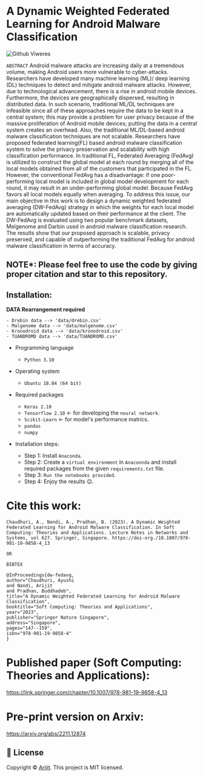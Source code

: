 # A Dynamic Weighted Federated Learning for Android Malware Classification

![Github Viweres](https://komarev.com/ghpvc/?username=officialarijit&label=Views&color=brightgreen&style=flat-square)


`ABSTRACT` 
Android malware attacks are increasing daily at a tremendous volume, making Android users more vulnerable to cyber-attacks. Researchers have developed many machine learning (ML)/ deep learning (DL) techniques to detect and mitigate android malware attacks. However, due to technological advancement, there is a rise in android mobile devices. Furthermore, the devices are geographically dispersed, resulting in distributed data. In such scenario, traditional ML/DL techniques are infeasible since all of these approaches require the data to be kept in a central system; this may provide a problem for user privacy because of the massive proliferation of Android mobile devices; putting the data in a central system creates an overhead. Also, the traditional ML/DL-based android malware classification techniques are not scalable. Researchers have proposed federated learning(FL) based android malware classification system to solve the privacy preservation and scalability with high classification performance. In traditional FL, Federated Averaging (FedAvg) is utilized to construct the global model at each round by merging all of the local models obtained from all of the customers that participated in the FL. However, the conventional FedAvg has a disadvantage: if one poor-performing local model is included in global model development for each round, it may result in an under-performing global model. Because FedAvg favors all local models equally when averaging. To address this issue, our main objective in this work is to design a dynamic weighted federated averaging (DW-FedAvg) strategy in which the weights for each local model are automatically updated based on their performance at the client. The DW-FedAvg is evaluated using two popular benchmark datasets, Melgenome and Darbin used in android malware classification research. The results show that our proposed approach is scalable, privacy preserved, and capable of outperforming the traditional FedAvg for android malware classification in terms of accuracy.


## NOTE*: Please feel free to use the code by giving proper citation and star to this repository.


## Installation: 


**DATA Rearrangement required**
```
- Drebin data --> 'data/drebin.csv'
- Malgenome data --> 'data/malgenome.csv'
- Kronodroid data --> 'data/kronodroid.csv'
- TUANDROMD data --> 'data/TUANDROMD.csv'
```

- Programming language
  - `Python 3.10`

- Operating system
  - `Ubuntu 18.04 (64 bit)` 

- Required packages
  - `Keras 2.10` 
  - `Tensorflow 2.10` &#8592; for developing the `neural network`.
  - `Scikit-Learn` &#8592; for model's performance matrics. 
  - `pandas`
  - `numpy`

  
- Installation steps:
  - Step 1: Install `Anaconda`. 
  - Step 2: Create a `virtual environment` in `Anaconnda` and install required packages from the given `requirements.txt` file.
  - Step 3: `Run the notebooks provided`. 
  - Step 4: Enjoy the results :wink:.



# Cite this work: 
```
Chaudhuri, A., Nandi, A., Pradhan, B. (2023). A Dynamic Weighted Federated Learning for Android Malware Classification. In Soft Computing: Theories and Applications. Lecture Notes in Networks and Systems, vol 627. Springer, Singapore. https://doi-org./10.1007/978-981-19-9858-4_13
```
`OR`

`BIBTEX`

    @InProceedings{dw-fedavg,
	author="Chaudhuri, Ayushi
	and Nandi, Arijit
	and Pradhan, Buddhadeb",
	title="A Dynamic Weighted Federated Learning for Android Malware Classification",
	booktitle="Soft Computing: Theories and Applications",
	year="2023",
	publisher="Springer Nature Singapore",
	address="Singapore",
	pages="147--159",
	isbn="978-981-19-9858-4"
	}


# Published paper (Soft Computing: Theories and Applications):

https://link.springer.com/chapter/10.1007/978-981-19-9858-4_13

# Pre-print version on Arxiv:
https://arxiv.org/abs/2211.12874


## 📝 License

Copyright © [Arijit](https://github.com/officialarijit).
This project is MIT licensed.



